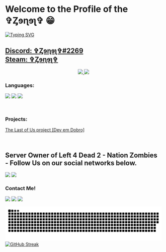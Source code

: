 <h1 align="left"><b>Welcome to the Profile of the ✞Ȥɘɳɘʅ✞ 😁</h1></b>

<div align="left">
 <a href="https://github.com/Zeneilton"><img src="https://readme-typing-svg.demolab.com?font=Poppins&pause=1000&width=435&lines=Hello+Guys!;My+name+is+Zeneilton;I'm+a+coding+veteran.;But+I'm+returning+to+code+in+2023!" alt="Typing SVG"></a>
 <h2><a href="http://nationzombies.org/discord">Discord: ✞Ȥɘɳɘʅ✞#2269</a><br><a href="https://steamcommunity.com/id/zenelgp/">Steam: ✞Ȥɘɳɘʅ✞</a></h2>
</div>

 <div align="center">
   <a href="https://github.com/Zeneilton">
   <img height="150em" src="https://github-readme-stats.vercel.app/api?username=zeneilton&show_icons=true&theme=tokyonight&include_all_commits=true&count_private=true">
   <img height="150em" src="https://github-readme-stats.vercel.app/api/top-langs/?username=zeneilton&layout=compact&langs_count=6&theme=tokyonight"></a>
</div>
    
<h3 align="left"><b>Languages:</b></h3>
<p align="left">
<img height="30" src="https://github.com/Zeneilton/icons/blob/main/icons-abilitys/html.png?raw=true">
<img height="30" src="https://github.com/Zeneilton/icons/blob/main/icons-abilitys/css.png?raw=true">
<img height="30" src="https://github.com/Zeneilton/icons/blob/main/icons-abilitys/js.png?raw=true">
</p>
<br>

<h3 align="left"><b>Projects:</b></h3>
<p align="left">
 <a href="https://zeneilton.github.io/the-last-of-us-project/">The Last of Us project [Dev em Dobro]</a>
</p>
<br>

<h2><b>Server Owner of Left 4 Dead 2 - Nation Zombies - Follow Us on our social networks below.</b></h2>
 
<div align="left"> 
    <a href="https://discord.gg/DnuFq97GQb" target="_blank"><img src="https://img.shields.io/badge/Discord-7289DA?style=for-the-badge&logo=discord&logoColor=white" target="_blank"></a> 
    <a href="https://www.youtube.com/channel/UC--1f9e7e7nZkeuPhJWVcBQ" target="_blank"><img src="https://img.shields.io/badge/YouTube-FF0000?style=for-the-badge&logo=youtube&logoColor=white" target="_blank"></a>
</div>
 
<div align="left">
<h3>Contact Me!</h3>
<a href="https://www.linkedin.com/in/zeneilton-granja/" target="_blank"><img src="https://img.shields.io/badge/-LinkedIn-%230077B5?style=for-the-badge&logo=linkedin&logoColor=white" target="_blank"></a> <a href="https://instagram.com/zenel.gp" target="_blank"><img src="https://img.shields.io/badge/-Instagram-%23E4405F?style=for-the-badge&logo=instagram&logoColor=white" target="_blank"></a> <a href = "mailto:zeneiltongranja@gmail.com"><img src="https://img.shields.io/badge/-Gmail-%23333?style=for-the-badge&logo=gmail&logoColor=white" target="_blank"></a>
</div>
 
![Snake animation](https://github.com/zeneilton/zeneilton/blob/output/github-contribution-grid-snake.svg)
[![GitHub Streak](https://streak-stats.demolab.com?user=Zeneilton&theme=tokyonight&fire=EB5454&border=FFFFFF)](https://github.com/Zeneilton)

